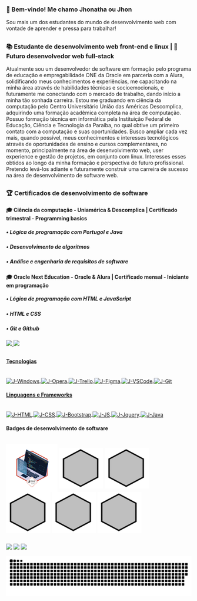 ### 🔰 Bem-vindo! Me chamo Jhonatha ou Jhon

Sou mais um dos estudantes do mundo de desenvolvimento web com vontade de aprender e pressa para trabalhar!

##

### 📚 Estudante de desenvolvimento web front-end e linux | 🎯 Futuro desenvolvedor web full-stack

Atualmente sou um desenvolvedor de software em formação pelo programa de educação e empregabilidade ONE da Oracle em parceria com a Alura, solidificando meus conhecimentos e experiências, me capacitando na minha área através de habilidades técnicas e socioemocionais, e futuramente me conectando com o mercado de trabalho, dando início a minha tão sonhada carreira. Estou me graduando em ciência da computação pelo Centro Universitário União das Américas Descomplica, adquirindo uma formação acadêmica completa na área de computação. Possuo formação técnica em informática pela Instituição Federal de Educação, Ciência e Tecnologia da Paraíba, no qual obtive um primeiro contato com a computação e suas oportunidades. Busco ampliar cada vez mais, quando possível, meus conhecimentos e interesses tecnológicos através de oportunidades de ensino e cursos complementares, no momento, principalmente na área de desenvolvimento web, user experience e gestão de projetos, em conjunto com linux. Interesses esses obtidos ao longo da minha formação e perspectiva de futuro profissional. Pretendo levá-los adiante e futuramente construir uma carreira de sucesso na área de desenvolvimento de software web.

##

### 🏆 Certificados de desenvolvimento de software

#### 🎓 Ciência da computação - Uniamérica & Descomplica | Certificado trimestral - Programming basics

##### • Lógica de programação com Portugol e Java
##### • Desenvolvimento de algoritmos
##### • Análise e engenharia de requisitos de software

#### 🎓 Oracle Next Education - Oracle & Alura | Certificado mensal - Iniciante em programação

##### • Lógica de programação com HTML e JavaScript
##### • HTML e CSS
##### • Git e Github

<div align="left">
  <a href="https://github.com/jhonncamarg0">
  <img height="180em" src="https://github-readme-stats.vercel.app/api?username=jhonncamarg0&show_icons=true&theme=dark&include_all_commits=true&count_private=true"/>
  <img height="180em" src="https://github-readme-stats.vercel.app/api/top-langs/?username=jhonncamarg0&langs_count=7&theme=dark"/>
</div>

##

#### Tecnologias

<div style="display: inline_block"><br>
  <img align="center" alt="J-Windows" height="30" width="40" src="https://cdn.jsdelivr.net/gh/devicons/devicon/icons/windows8/windows8-original.svg">
  <img align="center" alt="J-Opera" height="30" width="40" src="https://cdn.jsdelivr.net/gh/devicons/devicon/icons/opera/opera-original.svg">
  <img align="center" alt="J-Trello" height="30" width="40" src="https://cdn.jsdelivr.net/gh/devicons/devicon/icons/trello/trello-plain.svg">
  <img align="center" alt="J-Figma" height="30" width="40" src="https://cdn.jsdelivr.net/gh/devicons/devicon/icons/figma/figma-original.svg">
  <img align="center" alt="J-VSCode" height="30" width="40" src="https://cdn.jsdelivr.net/gh/devicons/devicon/icons/vscode/vscode-original.svg">
  <img align="center" alt="J-Git" height="30" width="40" src="https://cdn.jsdelivr.net/gh/devicons/devicon/icons/git/git-original.svg">
</div>

#### Linguagens e Frameworks

<div style="display: inline_block"><br>
  <img align="center" alt="J-HTML" height="30" width="40" src="https://cdn.jsdelivr.net/gh/devicons/devicon/icons/html5/html5-original.svg">
  <img align="center" alt="J-CSS" height="30" width="40" src="https://cdn.jsdelivr.net/gh/devicons/devicon/icons/css3/css3-original.svg">
  <img align="center" alt="J-Bootstrap" height="30" width="40" src="https://cdn.jsdelivr.net/gh/devicons/devicon/icons/bootstrap/bootstrap-original.svg">
  <img align="center" alt="J-JS" height="30" width="40" src="https://cdn.jsdelivr.net/gh/devicons/devicon/icons/javascript/javascript-original.svg">
  <img align="center" alt="J-Jquery" height="30" width="40" src="https://cdn.jsdelivr.net/gh/devicons/devicon/icons/jquery/jquery-original.svg">
  <img align="center" alt="J-Java" height="30" width="40" src="https://cdn.jsdelivr.net/gh/devicons/devicon/icons/java/java-original.svg">
</div></a>

#### Badges de desenvolvimento de software

<div style="display: inline-block"><br>
  <img align="center" alt="J-ONE-Challenge-1" height="130" width="140" src="https://github.com/jhonncamarg0/oracle-next-education/blob/main/Badges/Challenge1.png">
  <img align="center" alt="J-ONE-Challenge-1" height="110" width="120" src="https://github.com/jhonncamarg0/oracle-next-education/blob/main/Badges/badge.png">
  <img align="center" alt="J-ONE-Challenge-1" height="110" width="120" src="https://github.com/jhonncamarg0/oracle-next-education/blob/main/Badges/badge.png">
  <img align="center" alt="J-ONE-Challenge-1" height="110" width="120" src="https://github.com/jhonncamarg0/oracle-next-education/blob/main/Badges/badge.png">
  <img align="center" alt="J-ONE-Challenge-1" height="110" width="120" src="https://github.com/jhonncamarg0/oracle-next-education/blob/main/Badges/badge.png">
  <img align="center" alt="J-ONE-Challenge-1" height="110" width="120" src="https://github.com/jhonncamarg0/oracle-next-education/blob/main/Badges/badge.png">
</div>

##

<div>
  <a href="mailto:jhonemmaje@gmail.com" target="_blank"><img src="https://img.shields.io/badge/Gmail-D14836?style=for-the-badge&logo=gmail&logoColor=white" target="_blank"></a>
  <a href="https://t.me/jhonncamarg0" target="_blank"><img src="https://img.shields.io/badge/Telegram-2CA5E0?style=for-the-badge&logo=telegram&logoColor=white" target="_blank"></a>
  <a href="https://www.linkedin.com/in/jhonatha-camargo" target="_blank"><img src="https://img.shields.io/badge/LinkedIn-0077B5?style=for-the-badge&logo=linkedin&logoColor=white" target="_blank"></a>

  ![Snake animation](https://github.com/jhonncamarg0/jhonncamarg0/blob/output/github-contribution-grid-snake.svg)
</div>
